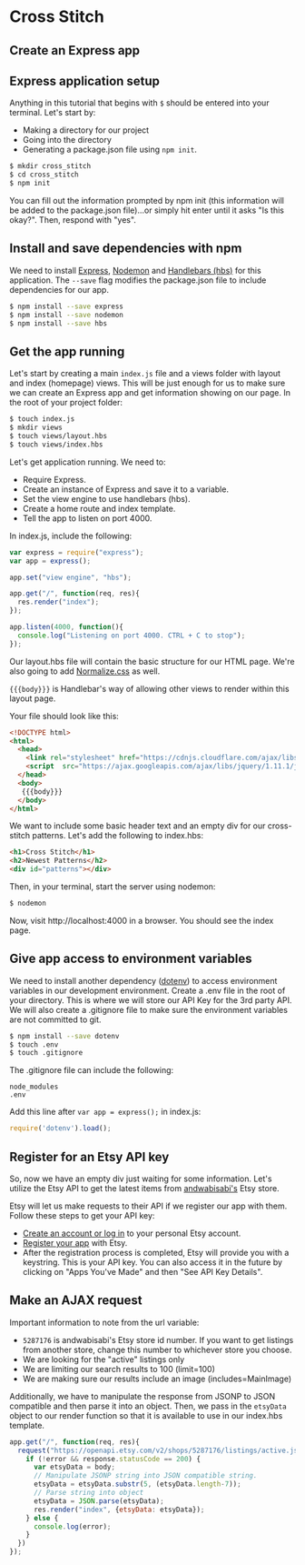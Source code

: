 # Cross Stitch
## Create an Express app

## Express application setup
Anything in this tutorial that begins with `$` should be entered into your terminal. Let's start by:

- Making a directory for our project
- Going into the directory
- Generating a package.json file using `npm init`.

```bash
$ mkdir cross_stitch
$ cd cross_stitch
$ npm init
```
You can fill out the information prompted by npm init (this information will be added to the package.json file)...or simply hit enter until it asks "Is this okay?". Then, respond with "yes".

## Install and save dependencies with npm
We need to install [Express](http://expressjs.com/), [Nodemon](http://nodemon.io/) and [Handlebars (hbs)](http://handlebarsjs.com/) for this application. The `--save` flag modifies the package.json file to include dependencies for our app.

```bash
$ npm install --save express
$ npm install --save nodemon
$ npm install --save hbs
```

## Get the app running
Let's start by creating a main `index.js` file and a views folder with layout and index (homepage) views. This will be just enough for us to make sure we can create an Express app and get information showing on our page. In the root of your project folder:

```bash
$ touch index.js
$ mkdir views
$ touch views/layout.hbs
$ touch views/index.hbs
```

Let's get application running. We need to:
- Require Express.
- Create an instance of Express and save it to a variable.
- Set the view engine to use handlebars (hbs).
- Create a home route and index template.
- Tell the app to listen on port 4000.

In index.js, include the following:
```javascript
var express = require("express");
var app = express();

app.set("view engine", "hbs");

app.get("/", function(req, res){
  res.render("index");
});

app.listen(4000, function(){
  console.log("Listening on port 4000. CTRL + C to stop");
});
```
Our layout.hbs file will contain the basic structure for our HTML page. We're also going to add [Normalize.css](https://necolas.github.io/normalize.css/) as well.

`{{{body}}}` is Handlebar's way of allowing other views to render within this layout page.

Your file should look like this:
```html
<!DOCTYPE html>
<html>
  <head>
    <link rel="stylesheet" href="https://cdnjs.cloudflare.com/ajax/libs/normalize/3.0.3/normalize.css">
    <script  src="https://ajax.googleapis.com/ajax/libs/jquery/1.11.1/jquery.min.js"></script>
  </head>
  <body>
   {{{body}}}
  </body>
</html>
```

We want to include some basic header text and an empty div for our cross-stitch patterns. Let's add the following to index.hbs:
```html
<h1>Cross Stitch</h1>
<h2>Newest Patterns</h2>
<div id="patterns"></div>
```

Then, in your terminal, start the server using nodemon:
```bash
$ nodemon
```

Now, visit http://localhost:4000 in a browser. You should see the index page.

## Give app access to environment variables
We need to install another dependency ([dotenv](https://www.npmjs.com/package/dotenv)) to access environment variables in our development environment. Create a .env file in the root of your directory. This is where we will store our API Key for the 3rd party API. We will also create a .gitignore file to make sure the environment variables are not committed to git.

```bash
$ npm install --save dotenv
$ touch .env
$ touch .gitignore
```

The .gitignore file can include the following:
```
node_modules
.env
```

Add this line after `var app = express();` in index.js:
```javascript
require('dotenv').load();
```

## Register for an Etsy API key
So, now we have an empty div just waiting for some information. Let's utilize the Etsy API to get the latest items from [andwabisabi's](https://www.etsy.com/shop/andwabisabi) Etsy store.

Etsy will let us make requests to their API if we register our app with them. Follow these steps to get your API key:

- [Create an account or log in](https://www.etsy.com/) to your personal Etsy account.
- [Register your app](https://www.etsy.com/developers/documentation/getting_started/register) with Etsy.
- After the registration process is completed, Etsy will provide you with a keystring. This is your API key. You can also access it in the future by clicking on "Apps You've Made" and then "See API Key Details".

## Make an AJAX request


Important information to note from the url variable:
- `5287176` is andwabisabi's Etsy store id number. If you want to get listings from another store, change this number to whichever store you choose.
- We are looking for the "active" listings only
- We are limiting our search results to 100 (limit=100)
- We are making sure our results include an image (includes=MainImage)

Additionally, we have to manipulate the response from JSONP to JSON compatible and then parse it into an object. Then, we pass in the `etsyData` object to our render function so that it is available to use in our index.hbs template.
```javascript
app.get("/", function(req, res){
  request("https://openapi.etsy.com/v2/shops/5287176/listings/active.js?method=GET&api_key=" + process.env.apiKey + "&fields=title,url&limit=100&includes=MainImage", function (error, response, body) {
    if (!error && response.statusCode == 200) {
      var etsyData = body;
      // Manipulate JSONP string into JSON compatible string.
      etsyData = etsyData.substr(5, (etsyData.length-7));
      // Parse string into object
      etsyData = JSON.parse(etsyData);
      res.render("index", {etsyData: etsyData});
    } else {
      console.log(error);
    }
  })
});
```
